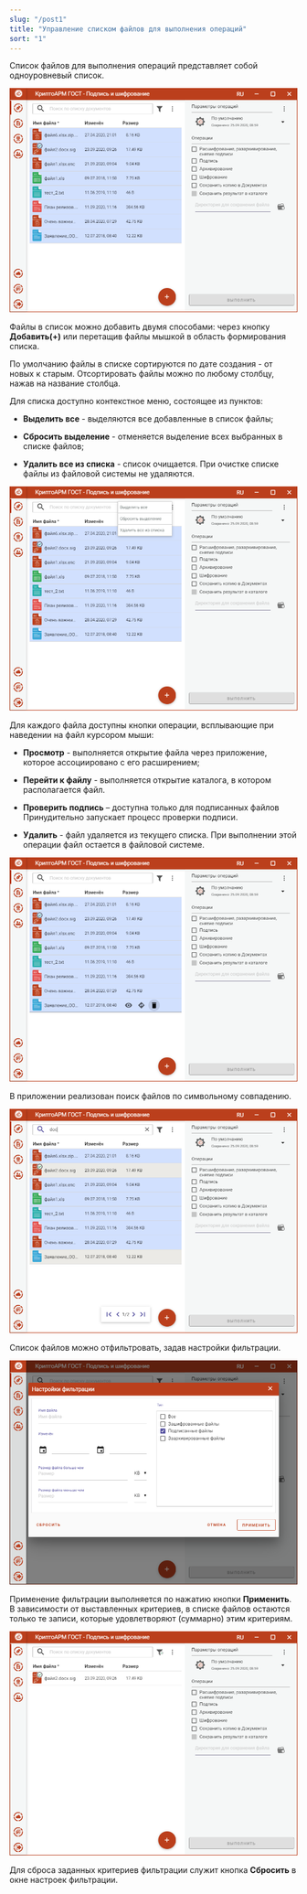 ```yaml
---
slug: "/post1"
title: "Управление списком файлов для выполнения операций"
sort: "1"
---
```


Список файлов для выполнения операций представляет собой одноуровневый список.

![files_list.png](./images/files_list.png "Список файлов")


Файлы в список можно добавить двумя способами: через кнопку **Добавить(+)** или перетащив файлы мышкой в область формирования списка.

По умолчанию файлы в списке сортируются по дате создания - от новых к старым. Отсортировать файлы можно по любому столбцу, нажав на название столбца.

Для списка доступно контекстное меню, состоящее из пунктов:

-   **Выделить все** - выделяются все добавленные в список файлы;

-   **Сбросить выделение** - отменяется выделение всех выбранных в списке файлов;

-   **Удалить все из списка** - список очищается. При очистке списке файлы из файловой системы не удаляются.

![files_list_context.png](./images/files_list_context.png "Контекстное меню списка файлов")


Для каждого файла доступны кнопки операции, всплывающие при наведении на файл курсором мыши:

-   **Просмотр** - выполняется открытие файла через приложение, которое ассоциировано с его расширением;

-   **Перейти к файлу** - выполняется открытие каталога, в котором располагается файл.

-   **Проверить подпись** – доступна только для подписанных файлов Принудительно запускает процесс проверки подписи.

-   **Удалить** - файл удаляется из текущего списка. При выполнении этой операции файл остается в файловой системе.

![files_operations.png](./images/files_operations.png "Кнопки операций файла")


В приложении реализован поиск файлов по символьному совпадению.

![files_search.png](./images/files_search.png "Поиск файлов")


Список файлов можно отфильтровать, задав настройки фильтрации.

![files_filter.png](./images/files_filter.png "Настройки фильтра файлов")


Применение фильтрации выполняется по нажатию кнопки **Применить**. В зависимости от выставленных критериев, в списке файлов остаются только те записи, которые удовлетворяют (суммарно) этим критериям.

![files_after_filter.png](./images/files_after_filter.png "Результат применения фильтрации файлов")


Для сброса заданных критериев фильтрации служит кнопка **Сбросить** в окне настроек фильтрации.
